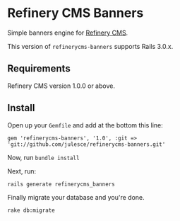 # Refinery CMS Banners

Simple banners engine for [Refinery CMS](http://refinerycms.com).

This version of `refinerycms-banners` supports Rails 3.0.x.

## Requirements

Refinery CMS version 1.0.0 or above.

## Install

Open up your ``Gemfile`` and add at the bottom this line:

    gem 'refinerycms-banners', '1.0', :git => 'git://github.com/julesce/refinerycms-banners.git'

Now, run ``bundle install``

Next, run:

    rails generate refinerycms_banners

Finally migrate your database and you're done.

    rake db:migrate
